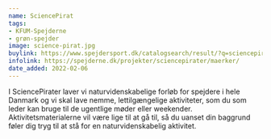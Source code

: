 ```yaml
---
name: SciencePirat
tags:
- KFUM-Spejderne
- grøn-spejder
image: science-pirat.jpg
buylink: https://www.spejdersport.dk/catalogsearch/result/?q=sciencepirat
infolink: https://spejderne.dk/projekter/sciencepirater/maerker/
date_added: 2022-02-06
---
```

I SciencePirater laver vi naturvidenskabelige forløb for spejdere i hele Danmark og vi skal lave nemme, lettilgængelige aktiviteter, som du som leder kan bruge til de ugentlige møder eller weekender. Aktivitetsmaterialerne vil være lige til at gå til, så du uanset din baggrund føler dig tryg til at stå for en naturvidenskabelig aktivitet.

